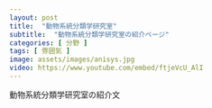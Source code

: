 ```yaml
---
layout: post
title:  "動物系統分類学研究室"
subtitle:  "動物系統分類学研究室の紹介ページ"
categories: [ 分野 ]
tags: [ 雰囲気 ]
image: assets/images/anisys.jpg
video: https://www.youtube.com/embed/ftjeVcU_AlI
---
```


動物系統分類学研究室の紹介文  